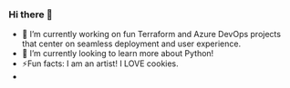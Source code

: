 ### Hi there 👋

- 🔭 I’m currently working on fun Terraform and Azure DevOps projects that center on seamless deployment and user experience.
- 🌱 I’m currently looking to learn more about Python!
-  ⚡Fun facts: I am an artist! I LOVE cookies.
- 
<!--
**cookiecurse/cookiecurse** is a ✨ _special_ ✨ repository because its `README.md` (this file) appears on your GitHub profile.

Here are some ideas to get you started:

- 🔭 I’m currently working on ...
- 🌱 I’m currently learning ...
- 👯 I’m looking to collaborate on ...
- 🤔 I’m looking for help with ...
- 💬 Ask me about ...
- 📫 How to reach me: ...
- 😄 Pronouns: ...
- ⚡ Fun fact: ...
-->
